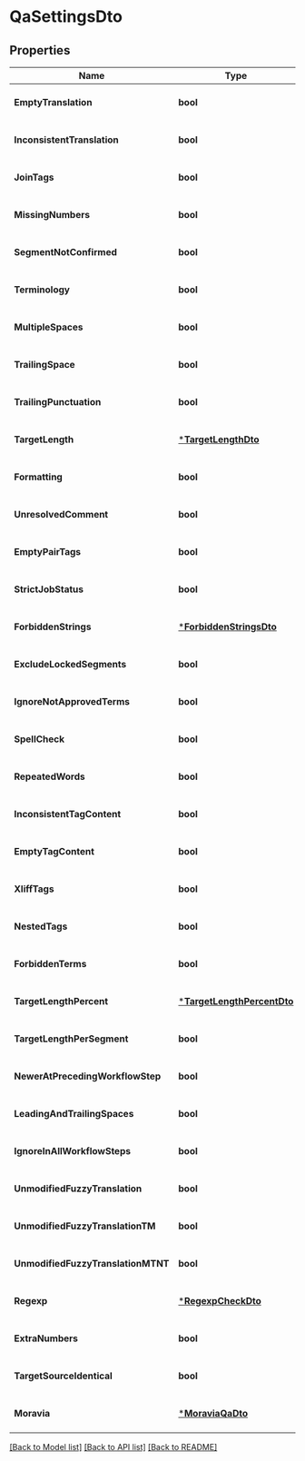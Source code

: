 # QaSettingsDto

## Properties
Name | Type | Description | Notes
------------ | ------------- | ------------- | -------------
**EmptyTranslation** | **bool** |  | [optional] [default to null]
**InconsistentTranslation** | **bool** |  | [optional] [default to null]
**JoinTags** | **bool** |  | [optional] [default to null]
**MissingNumbers** | **bool** |  | [optional] [default to null]
**SegmentNotConfirmed** | **bool** |  | [optional] [default to null]
**Terminology** | **bool** |  | [optional] [default to null]
**MultipleSpaces** | **bool** |  | [optional] [default to null]
**TrailingSpace** | **bool** |  | [optional] [default to null]
**TrailingPunctuation** | **bool** |  | [optional] [default to null]
**TargetLength** | [***TargetLengthDto**](TargetLengthDto.md) |  | [optional] [default to null]
**Formatting** | **bool** |  | [optional] [default to null]
**UnresolvedComment** | **bool** |  | [optional] [default to null]
**EmptyPairTags** | **bool** |  | [optional] [default to null]
**StrictJobStatus** | **bool** |  | [optional] [default to null]
**ForbiddenStrings** | [***ForbiddenStringsDto**](ForbiddenStringsDto.md) |  | [optional] [default to null]
**ExcludeLockedSegments** | **bool** |  | [optional] [default to null]
**IgnoreNotApprovedTerms** | **bool** |  | [optional] [default to null]
**SpellCheck** | **bool** |  | [optional] [default to null]
**RepeatedWords** | **bool** |  | [optional] [default to null]
**InconsistentTagContent** | **bool** |  | [optional] [default to null]
**EmptyTagContent** | **bool** |  | [optional] [default to null]
**XliffTags** | **bool** |  | [optional] [default to null]
**NestedTags** | **bool** |  | [optional] [default to null]
**ForbiddenTerms** | **bool** |  | [optional] [default to null]
**TargetLengthPercent** | [***TargetLengthPercentDto**](TargetLengthPercentDto.md) |  | [optional] [default to null]
**TargetLengthPerSegment** | **bool** |  | [optional] [default to null]
**NewerAtPrecedingWorkflowStep** | **bool** |  | [optional] [default to null]
**LeadingAndTrailingSpaces** | **bool** |  | [optional] [default to null]
**IgnoreInAllWorkflowSteps** | **bool** |  | [optional] [default to null]
**UnmodifiedFuzzyTranslation** | **bool** |  | [optional] [default to null]
**UnmodifiedFuzzyTranslationTM** | **bool** |  | [optional] [default to null]
**UnmodifiedFuzzyTranslationMTNT** | **bool** |  | [optional] [default to null]
**Regexp** | [***RegexpCheckDto**](RegexpCheckDto.md) |  | [optional] [default to null]
**ExtraNumbers** | **bool** |  | [optional] [default to null]
**TargetSourceIdentical** | **bool** |  | [optional] [default to null]
**Moravia** | [***MoraviaQaDto**](MoraviaQADto.md) |  | [optional] [default to null]

[[Back to Model list]](../README.md#documentation-for-models) [[Back to API list]](../README.md#documentation-for-api-endpoints) [[Back to README]](../README.md)


